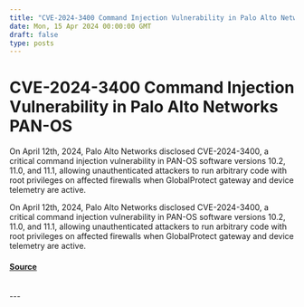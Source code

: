 ```yaml
---
title: "CVE-2024-3400 Command Injection Vulnerability in Palo Alto Networks PAN-OS"
date: Mon, 15 Apr 2024 00:00:00 GMT
draft: false
type: posts
---
```

# CVE-2024-3400 Command Injection Vulnerability in Palo Alto Networks PAN-OS





On April 12th, 2024, Palo Alto Networks disclosed CVE-2024-3400, a critical command injection vulnerability in PAN-OS software versions 10.2, 11.0, and 11.1, allowing unauthenticated attackers to run arbitrary code with root privileges on affected firewalls when GlobalProtect gateway and device telemetry are active. 

On April 12th, 2024, Palo Alto Networks disclosed CVE-2024-3400, a critical command injection vulnerability in PAN-OS software versions 10.2, 11.0, and 11.1, allowing unauthenticated attackers to run arbitrary code with root privileges on affected firewalls when GlobalProtect gateway and device telemetry are active.

#### [Source](https://www.greynoise.io/blog/cve-2024-3400-command-injection-vulnerability-palo-alto-networks-pan-os)

<br/>
---
